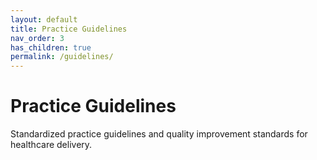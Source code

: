 ```yaml
---
layout: default
title: Practice Guidelines
nav_order: 3
has_children: true
permalink: /guidelines/
---
```


# Practice Guidelines

Standardized practice guidelines and quality improvement standards for healthcare delivery.
